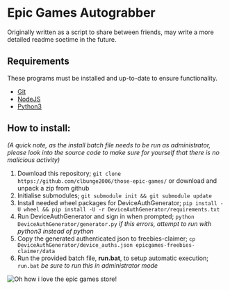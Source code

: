 # Epic Games Autograbber

Originally written as a script to share between friends, may write a more detailed readme soetime in the future.

## Requirements
These programs must be installed and up-to-date to ensure functionality.
 * [Git](https://git-scm.com/downloads)
 * [NodeJS](https://nodejs.org/download/)
 * [Python3](https://www.python.org/downloads/)

## How to install:
*(A quick note, as the install batch file needs to be run as administrator, please look into the source code to make sure for yourself that there is no malicious activity)*

1. Download this repository; `git clone https://github.com/clbunge2006/those-epic-games/` or download and unpack a zip from github
2. Initialise submodules; `git submodule init && git submodule update`
3. Install needed wheel packages for DeviceAuthGenerator; `pip install -U wheel && pip install -U -r DeviceAuthGenerator/requirements.txt`
4. Run DeviceAuthGenerator and sign in when prompted; `python DeviceAuthGenerator/generator.py` *if this errors, attempt to run with python3 instead of python*
5. Copy the generated authenticated json to freebies-claimer; `cp DeviceAuthGenerator/device_auths.json epicgames-freebies-claimer/data`
6. Run the provided batch file, **run.bat**, to setup automatic execution; `run.bat` *be sure to run this in administrator mode* 

![Oh how i love the epic games store!](https://media.tenor.com/GLTbAke0WUAAAAAC/epic-games-epic.gif)
